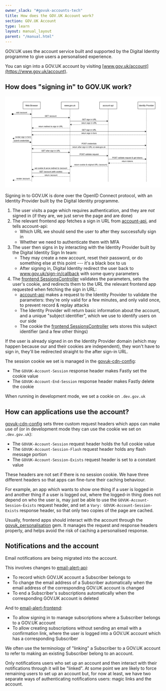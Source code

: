 ```yaml
---
owner_slack: "#govuk-accounts-tech"
title: How does the GOV.UK Account work?
section: GOV.UK Account
type: learn
layout: manual_layout
parent: "/manual.html"
---
```


GOV.UK uses the account service built and supported by the Digital Identity programme to give users a personalised experience.

You can sign into a GOV.UK account by visiting [www.gov.uk/account](https://www.gov.uk/account).

How does "signing in" to GOV.UK work?
-------------------------------------

![A successful sign in journey starting from /account](images/govuk-account-sign-in.png)

Signing in to GOV.UK is done over the OpenID Connect protocol, with an Identity Provider built by the Digital Identity programme.

1. The user visits a page which requires authentication, and they are *not* signed in (if they are, we just serve the page and are done)
2. The relevant frontend app fetches a sign in URL from [account-api][], and tells account-api:
   - Which URL we should send the user to after they successfully sign in
   - Whether we need to authenticate them with MFA
3. The user then signs in by interacting with the Identity Provider built by the Digital Identity Sign In team:
   - They may create a new account, reset their password, or do something else at this point --- it's a black box to us
   - After signing in, Digital Identity redirect the user back to www.gov.uk/sign-in/callback with some query parameters
4. The [frontend SessionsController][] validates the parameters, sets the user's cookie, and redirects them to the URL the relevant frontend app requested when fetching the sign in URL:
   - [account-api][] makes a request to the Identity Provider to validate the parameters: they're only valid for a few minutes, and only valid once, to prevent record & replay attacks
   - The Identity Provider will return basic information about the account, and a unique "subject identifier", which we use to identify users on our side
   - The cookie the [frontend SessionsController][] sets stores this subject identifier (and a few other things)

If the user is already signed in on the Identity Provider domain (which may happen because our and their cookies are independent), they won't have to sign in, they'll be redirected straight to the after sign-in URL.

The session cookie we set is managed in the [govuk-cdn-config][]:

- The `GOVUK-Account-Session` response header makes Fastly set the cookie value
- The `GOVUK-Account-End-Session` response header makes Fastly delete the cookie

When running in development mode, we set a cookie on `.dev.gov.uk`

How can applications use the account?
-------------------------------------

[govuk-cdn-config][] sets three custom request headers which apps can make use of (or in development mode they can use the cookie we set on `.dev.gov.uk`):

- The `GOVUK-Account-Session` request header holds the full cookie value
- The `GOVUK-Account-Session-Flash` request header holds any flash message portion
- The `GOVUK-Account-Session-Exists` request header is set to a constant value

These headers are not set if there is no session cookie.  We have three different headers so that apps can fine-tune their caching behaviour.

For example, an app which wants to show one thing if a user is logged in and another thing if a user is logged out, where the logged-in thing does not depend on who the user is, may just be able to use the `GOVUK-Account-Session-Exists` request header, and set a `Vary: GOVUK-Account-Session-Exists` response header, so that only two copies of the page are cached.

Usually, frontend apps should interact with the account through the [govuk_personalisation][] gem.  It manages the request and response headers properly, and helps avoid the risk of caching a personalised response.

Notifications and the account
-----------------------------

Email notifications are being migrated into the account.

This involves changes to [email-alert-api][]:

- To record which GOV.UK account a Subscriber belongs to
- To change the email address of a Subscriber automatically when the email address of the corresponding GOV.UK account is changed
- To end a Subscriber's subscriptions automatically when the corresponding GOV.UK account is deleted

And to [email-alert-frontend][]:

- To allow signing in to manage subscriptions where a Subscriber belongs to a GOV.UK account
- To allow creating subscriptions without sending an email with a confirmation link, where the user is logged into a GOV.UK account which has a corresponding Subscriber

We often use the terminology of "linking" a Subscriber to a GOV.UK account to refer to making an existing Subscriber belong to an account.

Only notifications users who set up an account and then interact with their notifications through it will be "linked".  At some point we are likely to force remaining users to set up an account but, for now at least, we have two separate ways of authenticating notifications users: magic links and the account.

[account-api]: https://github.com/alphagov/account-api
[frontend SessionsController]: https://github.com/alphagov/frontend/blob/main/app/controllers/sessions_controller.rb
[govuk-cdn-config]: https://github.com/alphagov/govuk-cdn-config/
[govuk_personalisation]: https://github.com/alphagov/govuk_personalisation
[email-alert-api]: https://github.com/alphagov/email-alert-api
[email-alert-frontend]: https://github.com/alphagov/email-alert-frontend/
